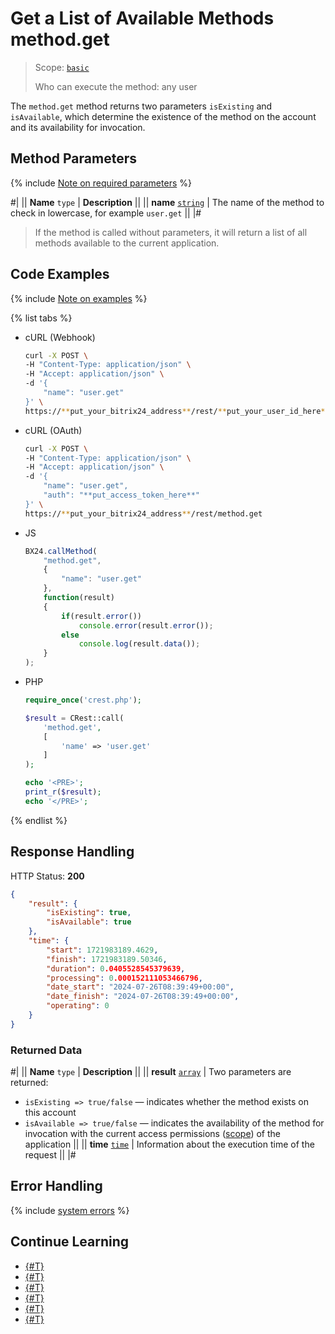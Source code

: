 # Get a List of Available Methods method.get

> Scope: [`basic`](../../scopes/permissions.md)
>
> Who can execute the method: any user

The `method.get` method returns two parameters `isExisting` and `isAvailable`, which determine the existence of the method on the account and its availability for invocation.

## Method Parameters

{% include [Note on required parameters](../../../_includes/required.md) %}

#|
|| **Name**
`type` | **Description** ||
|| **name**
[`string`](../../data-types.md) | The name of the method to check in lowercase, for example `user.get` ||
|#

> If the method is called without parameters, it will return a list of all methods available to the current application.

## Code Examples

{% include [Note on examples](../../../_includes/examples.md) %}

{% list tabs %}

- cURL (Webhook)

    ```bash
    curl -X POST \
    -H "Content-Type: application/json" \
    -H "Accept: application/json" \
    -d '{
        "name": "user.get"
    }' \
    https://**put_your_bitrix24_address**/rest/**put_your_user_id_here**/**put_your_webhook_here**/method.get
    ```

- cURL (OAuth)

    ```bash
    curl -X POST \
    -H "Content-Type: application/json" \
    -H "Accept: application/json" \
    -d '{
        "name": "user.get",
        "auth": "**put_access_token_here**"
    }' \
    https://**put_your_bitrix24_address**/rest/method.get
    ```

- JS

    ```js
    BX24.callMethod(
        "method.get",
        {
            "name": "user.get"
        },
        function(result)
        {
            if(result.error())
                console.error(result.error());
            else
                console.log(result.data());
        }
    );
    ```

- PHP

    ```php
    require_once('crest.php');

    $result = CRest::call(
        'method.get',
        [
            'name' => 'user.get'
        ]
    );

    echo '<PRE>';
    print_r($result);
    echo '</PRE>';
    ```

{% endlist %}

## Response Handling

HTTP Status: **200**

```json
{
    "result": {
        "isExisting": true,
        "isAvailable": true
    },
    "time": {
        "start": 1721983189.4629,
        "finish": 1721983189.50346,
        "duration": 0.0405528545379639,
        "processing": 0.000152111053466796,
        "date_start": "2024-07-26T08:39:49+00:00",
        "date_finish": "2024-07-26T08:39:49+00:00",
        "operating": 0
    }
}
```

### Returned Data

#|
|| **Name**
`type` | **Description** ||
|| **result**
[`array`](../../data-types.md) | Two parameters are returned:

- `isExisting => true/false` — indicates whether the method exists on this account
- `isAvailable => true/false` — indicates the availability of the method for invocation with the current access permissions ([scope](./scope.md)) of the application ||
|| **time**
[`time`](../../data-types.md) | Information about the execution time of the request ||
|#

## Error Handling

{% include [system errors](../../../_includes/system-errors.md) %}


## Continue Learning

- [{#T}](./scope.md)
- [{#T}](./app-info.md)
- [{#T}](./access-name.md)
- [{#T}](./feature-get.md)
- [{#T}](./server-time.md)
- [{#T}](./methods.md)